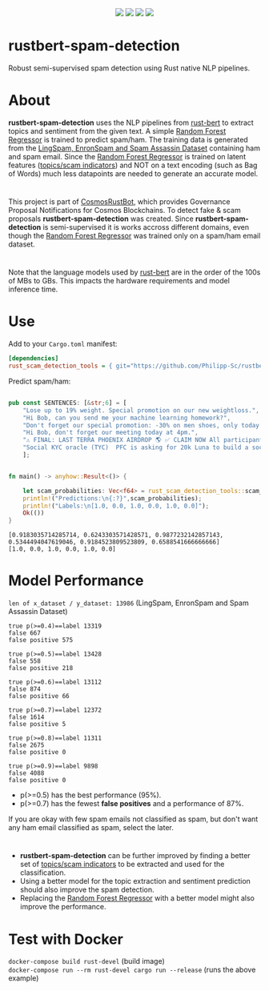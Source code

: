 <div align="center">
<img src="https://img.shields.io/github/languages/top/Philipp-Sc/rustbert-spam-detection">
<img src="https://img.shields.io/github/repo-size/Philipp-Sc/rustbert-spam-detection">
<img src="https://img.shields.io/github/commit-activity/m/Philipp-Sc/rustbert-spam-detection">
<img src="https://img.shields.io/github/license/Philipp-Sc/rustbert-spam-detection">
</div>

# rustbert-spam-detection
Robust semi-supervised spam detection using Rust native NLP pipelines.
# About
**rustbert-spam-detection** uses the NLP pipelines from [rust-bert](https://github.com/guillaume-be/rust-bert) to extract topics and sentiment from the given text. A simple [Random Forest Regressor](https://docs.rs/smartcore/latest/smartcore/ensemble/random_forest_regressor/index.html) is trained to predict spam/ham. The training data is generated from the [LingSpam, EnronSpam and Spam Assassin Dataset](https://www.kaggle.com/datasets/nitishabharathi/email-spam-dataset) containing ham and spam email. Since the [Random Forest Regressor](https://docs.rs/smartcore/latest/smartcore/ensemble/random_forest_regressor/index.html) is trained on latent features ([topics/scam indicators](https://github.com/Philipp-Sc/rustbert-spam-detection/blob/main/package/src/build/mod.rs)) and NOT on a text encoding (such as Bag of Words) much less datapoints are needed to generate an accurate model.
# 
This project is part of [CosmosRustBot](https://github.com/Philipp-Sc/cosmos-rust-bot), which provides Governance Proposal Notifications for Cosmos Blockchains. To detect fake & scam proposals **rustbert-spam-detection** was created. Since **rustbert-spam-detection** is semi-supervised it is works accross different domains, even though the [Random Forest Regressor](https://docs.rs/smartcore/latest/smartcore/ensemble/random_forest_regressor/index.html) was trained only on a spam/ham email dataset.
#
Note that the language models used by [rust-bert](https://github.com/guillaume-be/rust-bert) are in the order of the 100s of MBs to GBs. This impacts the hardware requirements and model inference time.
# Use

Add to your `Cargo.toml` manifest:

```ini
[dependencies]
rust_scam_detection_tools = { git="https://github.com/Philipp-Sc/rustbert-spam-detection.git" }
``` 
Predict spam/ham:
```rust

pub const SENTENCES: [&str;6] = [
    "Lose up to 19% weight. Special promotion on our new weightloss.",
    "Hi Bob, can you send me your machine learning homework?",
    "Don't forget our special promotion: -30% on men shoes, only today!",
    "Hi Bob, don't forget our meeting today at 4pm.",
    "⚠️ FINAL: LAST TERRA PHOENIX AIRDROP 🌎 ✅ CLAIM NOW All participants in this vote will receive a reward..",
    "Social KYC oracle (TYC)  PFC is asking for 20k Luna to build a social KYC protocol.."
    ];


fn main() -> anyhow::Result<()> {

    let scam_probabilities: Vec<f64> = rust_scam_detection_tools::scam_probabilities(&SENTENCES)?;
    println!("Predictions:\n{:?}",scam_probabilities);
    println!("Labels:\n[1.0, 0.0, 1.0, 0.0, 1.0, 0.0]");
    Ok(())
}

```
```
[0.9183035714285714, 0.6243303571428571, 0.9877232142857143, 0.5344494047619046, 0.9184523809523809, 0.6588541666666666]
[1.0, 0.0, 1.0, 0.0, 1.0, 0.0]
```
# Model Performance
```len of x_dataset / y_dataset: 13986``` (LingSpam, EnronSpam and Spam Assassin Dataset)
``` 
true p(>=0.4)==label 13319
false 667
false positive 575

true p(>=0.5)==label 13428
false 558
false positive 218

true p(>=0.6)==label 13112
false 874
false positive 66

true p(>=0.7)==label 12372
false 1614
false positive 5

true p(>=0.8)==label 11311
false 2675
false positive 0

true p(>=0.9)==label 9898
false 4088
false positive 0
```
- p(>=0.5) has the best performance (95%).
- p(>=0.7) has the fewest **false positives** and a performance of 87%.

If you are okay with few spam emails not classified as spam, but don't want any ham email classified as spam, select the later.

# 
- **rustbert-spam-detection** can be further improved by finding a better set of [topics/scam indicators](https://github.com/Philipp-Sc/rustbert-spam-detection/blob/main/package/src/build/mod.rs) to be extracted and used for the classification. 
- Using a better model for the topic extraction and sentiment prediction should also improve the spam detection.
- Replacing the [Random Forest Regressor](https://docs.rs/smartcore/latest/smartcore/ensemble/random_forest_regressor/index.html) with a better model might also improve the performance. 

# Test with Docker
```docker-compose build rust-devel``` (build image)   
```docker-compose run --rm rust-devel cargo run --release``` (runs the above example)
